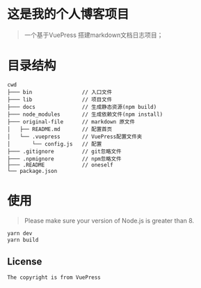 # 这是我的个人博客项目

> 一个基于VuePress 搭建markdown文档日志项目；

# 目录结构

```
cwd
├─── bin                // 入口文件
├─── lib                // 项目文件
├─── docs               // 生成静态资源(npm build)
├─── node_modules       // 生成依赖文件(npm install)
├─── original-file      // markdown 原文件
│   ├── README.md       // 配置首页
│   └── .vuepress       // VuePress配置文件夹
│       └── config.js   // 配置
├─── .gitignore         // git忽略文件
├─── .npmignore         // npm忽略文件
├─── .README            // oneself
└── package.json
```

# 使用
> Please make sure your version of Node.js is greater than 8.

``` bash
yarn dev
yarn build
```

## License
`The copyright is from VuePress`
